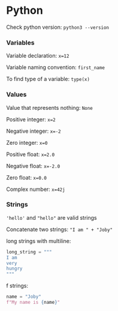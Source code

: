# Python

Check python version: `python3 --version`

### Variables

Variable declaration: `x=12`

Variable naming convention: `first_name`

To find type of a variable: `type(x)`

### Values

Value that represents nothing: `None`

Positive integer: `x=2`

Negative integer: `x=-2`

Zero integer: `x=0`

Positive float: `x=2.0`

Negative float: `x=-2.0`

Zero float: `x=0.0`

Complex number: `x=42j`

### Strings
`'hello'` and `"hello"` are valid strings

Concatenate two strings: `"I am " + "Joby"`

long strings with multiline:
```python
long_string = """
I am
very
hungry
"""
```

f strings:
```python
name = "Joby"
f"My name is {name}"
```
